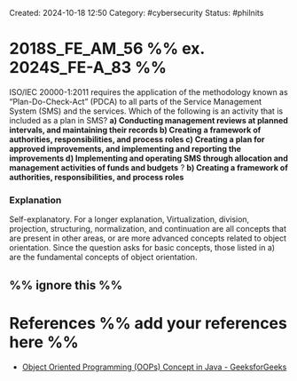 Created: 2024-10-18 12:50
Category: #cybersecurity 
Status: #philnits



# 2018S_FE_AM_56 %% ex. 2024S_FE-A_83 %%

ISO/IEC 20000-1:2011 requires the application of the methodology known as “Plan-Do-Check-Act” (PDCA) to all parts of the Service Management System (SMS) and the services. Which of the following is an activity that is included as a plan in SMS?
**a) Conducting management reviews at planned intervals, and maintaining their records 
b) Creating a framework of authorities, responsibilities, and process roles 
c) Creating a plan for approved improvements, and implementing and reporting the improvements 
d) Implementing and operating SMS through allocation and management activities of funds and budgets**
?
**b) Creating a framework of authorities, responsibilities, and process roles** 
### Explanation
Self-explanatory. 
For a longer explanation, Virtualization, division, projection, structuring, normalization, and continuation are all concepts that are present in other areas, or are more advanced concepts related to object orientation. Since the question asks for basic concepts, those listed in a) are the fundamental concepts of object orientation.




%% ignore this %%
---









# References %% add your references here %%
- [Object Oriented Programming (OOPs) Concept in Java - GeeksforGeeks](https://www.geeksforgeeks.org/object-oriented-programming-oops-concept-in-java/)